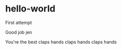 # hello-world
First attempt 


Good job jen 

You're the best 
claps hands claps hands claps hands


